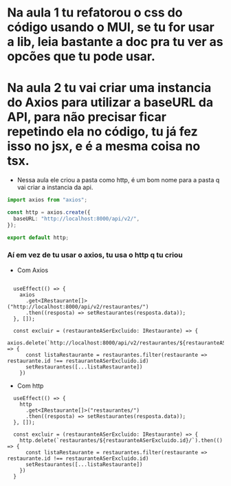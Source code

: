 # Na aula 1 tu refatorou o css do código usando o MUI, se tu for usar a lib, leia bastante a doc pra tu ver as opcões que tu pode usar.

# Na aula 2 tu vai criar uma instancia do Axios para utilizar a baseURL da API, para não precisar ficar repetindo ela no código, tu já fez isso no jsx, e é a mesma coisa no tsx.

- Nessa aula ele criou a pasta como http, é um bom nome para a pasta q vai criar a instancia da api.

```ts
import axios from "axios";

const http = axios.create({
  baseURL: "http://localhost:8000/api/v2/",
});

export default http;

```

### Aí em vez de tu usar o axios, tu usa o http q tu criou

- Com Axios

```tsx

  useEffect(() => {
    axios
      .get<IRestaurante[]>("http://localhost:8000/api/v2/restaurantes/")
      .then((resposta) => setRestaurantes(resposta.data));
  }, []);

  const excluir = (restauranteASerExcluido: IRestaurante) => {
    axios.delete(`http://localhost:8000/api/v2/restaurantes/${restauranteASerExcluido.id}/`).then(() => {
      const listaRestaurante = restaurantes.filter(restaurante => restaurante.id !== restauranteASerExcluido.id)
      setRestaurantes([...listaRestaurante])
    })
```

- Com http

```tsx
  useEffect(() => {
    http
      .get<IRestaurante[]>("restaurantes/")
      .then((resposta) => setRestaurantes(resposta.data));
  }, []);

  const excluir = (restauranteASerExcluido: IRestaurante) => {
    http.delete(`restaurantes/${restauranteASerExcluido.id}/`).then(() => {
      const listaRestaurante = restaurantes.filter(restaurante => restaurante.id !== restauranteASerExcluido.id)
      setRestaurantes([...listaRestaurante])
    })
  }
```